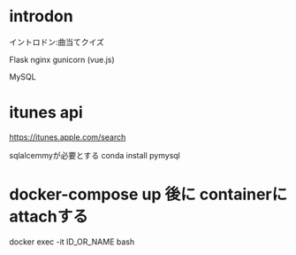 # introdon
イントロドン:曲当てクイズ

Flask
nginx
gunicorn
(vue.js)

MySQL

# itunes api
https://itunes.apple.com/search

sqlalcemmyが必要とする
conda install pymysql

# docker-compose up 後に containerにattachする
docker exec -it ID_OR_NAME bash
